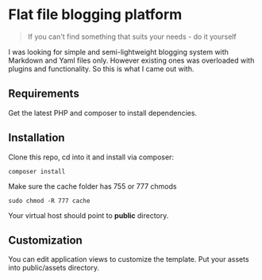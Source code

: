 # Flat file blogging platform

 > If you can't find something that suits your needs - do it yourself
 
 I was looking for simple and semi-lightweight blogging system with Markdown and Yaml files only. However existing ones was overloaded with plugins and functionality. So this is what I came out with.
 
 
## Requirements

 Get the latest PHP and composer to install dependencies.
 
## Installation
 
 Clone this repo, cd into it and install via composer:
 
 ```
 composer install
 ```
 
 Make sure the cache folder has 755 or 777 chmods
 
 ```
 sudo chmod -R 777 cache
 ```
 
 Your virtual host should point to **public** directory.
 
## Customization
 
 You can edit application views to customize the template. Put your assets into public/assets directory.
